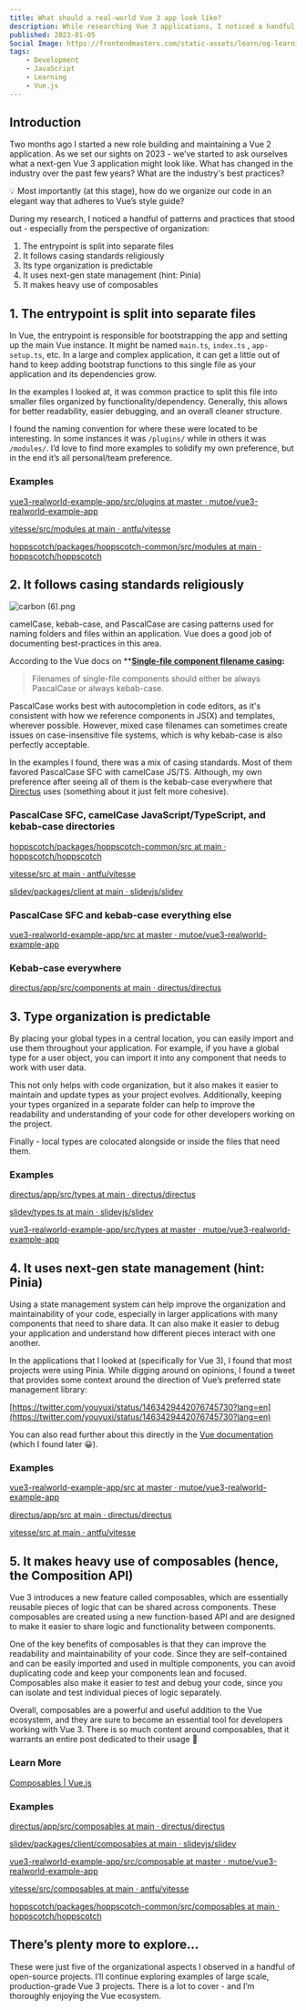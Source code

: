 ```yaml
---
title: What should a real-world Vue 3 app look like?
description: While researching Vue 3 applications, I noticed a handful of interesting patterns.
published: 2023-01-05
Social Image: https://frontendmasters.com/static-assets/learn/og-learning-path-vue.jpg
tags:
    - Development
    - JavaScript
    - Learning
    - Vue.js
---
```


## Introduction

Two months ago I started a new role building and maintaining a Vue 2 application. As we set our sights on 2023 - we’ve started to ask ourselves what a next-gen Vue 3 application might look like. What has changed in the industry over the past few years? What are the industry's best practices?

<aside>
💡 Most importantly (at this stage), how do we organize our code in an elegant way that adheres to Vue’s style guide?

</aside>

During my research, I noticed a handful of patterns and practices that stood out - especially from the perspective of organization:

1. The entrypoint is split into separate files
2. It follows casing standards religiously
3. Its type organization is predictable
4. It uses next-gen state management (hint: Pinia)
5. It makes heavy use of composables

## 1. The entrypoint is split into separate files

In Vue, the entrypoint is responsible for bootstrapping the app and setting up the main Vue instance. It might be named `main.ts`, `index.ts` , `app-setup.ts`, etc. In a large and complex application, it can get a little out of hand to keep adding bootstrap functions to this single file as your application and its dependencies grow.

In the examples I looked at, it was common practice to split this file into smaller files organized by functionality/dependency. Generally, this allows for better readability, easier debugging, and an overall cleaner structure.

I found the naming convention for where these were located to be interesting. In some instances it was `/plugins/` while in others it was `/modules/`. I’d love to find more examples to solidify my own preference, but in the end it’s all personal/team preference.

### **Examples**

[vue3-realworld-example-app/src/plugins at master · mutoe/vue3-realworld-example-app](https://github.com/mutoe/vue3-realworld-example-app/tree/master/src/plugins)

[vitesse/src/modules at main · antfu/vitesse](https://github.com/antfu/vitesse/tree/main/src/modules)

[hoppscotch/packages/hoppscotch-common/src/modules at main · hoppscotch/hoppscotch](https://github.com/hoppscotch/hoppscotch/tree/main/packages/hoppscotch-common/src/modules)

## 2.  It follows casing standards religiously

![carbon (6).png](What%20should%20a%20real-world%20Vue%203%20app%20look%20like%20e573395dd65a4230aa31081f975674c8/carbon_(6).png)

camelCase, kebab-case, and PascalCase are casing patterns used for naming folders and files within an application. Vue does a good job of documenting best-practices in this area.

According to the Vue docs on ****[Single-file component filename casing](https://vuejs.org/style-guide/rules-strongly-recommended.html#single-file-component-filename-casing):**

> Filenames of single-file components should either be always PascalCase or always kebab-case.

PascalCase works best with autocompletion in code editors, as it's consistent with how we reference components in JS(X) and templates, wherever possible. However, mixed case filenames can sometimes create issues on case-insensitive file systems, which is why kebab-case is also perfectly acceptable.
> 

In the examples I found, there was a mix of casing standards. Most of them favored PascalCase SFC with camelCase JS/TS. Although, my own preference after seeing all of them is the kebab-case everywhere that [Directus](https://github.com/directus/directus/tree/main/app/src/components) uses (something about it just felt more cohesive).

### **PascalCase SFC, camelCase JavaScript/TypeScript, and kebab-case directories**

[hoppscotch/packages/hoppscotch-common/src at main · hoppscotch/hoppscotch](https://github.com/hoppscotch/hoppscotch/tree/main/packages/hoppscotch-common/src)

[vitesse/src at main · antfu/vitesse](https://github.com/antfu/vitesse/tree/main/src)

[slidev/packages/client at main · slidevjs/slidev](https://github.com/slidevjs/slidev/tree/main/packages/client)

### **PascalCase SFC and kebab-case everything else**

[vue3-realworld-example-app/src at master · mutoe/vue3-realworld-example-app](https://github.com/mutoe/vue3-realworld-example-app/tree/master/src)

### **Kebab-case everywhere**

[directus/app/src/components at main · directus/directus](https://github.com/directus/directus/tree/main/app/src/components)

## 3. Type organization is predictable

By placing your global types in a central location, you can easily import and use them throughout your application. For example, if you have a global type for a user object, you can import it into any component that needs to work with user data.

This not only helps with code organization, but it also makes it easier to maintain and update types as your project evolves. Additionally, keeping your types organized in a separate folder can help to improve the readability and understanding of your code for other developers working on the project.

Finally - local types are colocated alongside or inside the files that need them.

### Examples

[directus/app/src/types at main · directus/directus](https://github.com/directus/directus/tree/main/app/src/types)

[slidev/types.ts at main · slidevjs/slidev](https://github.com/slidevjs/slidev/blob/main/packages/client/internals/types.ts)

[vue3-realworld-example-app/src/types at master · mutoe/vue3-realworld-example-app](https://github.com/mutoe/vue3-realworld-example-app/tree/master/src/types)

## 4. It uses next-gen state management (hint: Pinia)

Using a state management system can help improve the organization and maintainability of your code, especially in larger applications with many components that need to share data. It can also make it easier to debug your application and understand how different pieces interact with one another.

In the applications that I looked at (specifically for Vue 3), I found that most projects were using Pinia. While digging around on opinions, I found a tweet that provides some context around the direction of Vue’s preferred state management library:

[https://twitter.com/youyuxi/status/1463429442076745730?lang=en](https://twitter.com/youyuxi/status/1463429442076745730?lang=en)

You can also read further about this directly in the [Vue documentation](https://vuejs.org/guide/scaling-up/state-management.html#pinia) (which I found later 😀).

### Examples

[vue3-realworld-example-app/src at master · mutoe/vue3-realworld-example-app](https://github.com/mutoe/vue3-realworld-example-app/tree/master/src)

[directus/app/src at main · directus/directus](https://github.com/directus/directus/tree/main/app/src)

[vitesse/src at main · antfu/vitesse](https://github.com/antfu/vitesse/tree/main/src)

## 5. It makes heavy use of composables (hence, the Composition API)

Vue 3 introduces a new feature called composables, which are essentially reusable pieces of logic that can be shared across components. These composables are created using a new function-based API and are designed to make it easier to share logic and functionality between components.

One of the key benefits of composables is that they can improve the readability and maintainability of your code. Since they are self-contained and can be easily imported and used in multiple components, you can avoid duplicating code and keep your components lean and focused. Composables also make it easier to test and debug your code, since you can isolate and test individual pieces of logic separately.

Overall, composables are a powerful and useful addition to the Vue ecosystem, and they are sure to become an essential tool for developers working with Vue 3. There is so much content around composables, that it warrants an entire post dedicated to their usage 🎉

### Learn More

[Composables | Vue.js](https://vuejs.org/guide/reusability/composables.html#conventions-and-best-practices)

### Examples

[directus/app/src/composables at main · directus/directus](https://github.com/directus/directus/tree/main/app/src/composables)

[slidev/packages/client/composables at main · slidevjs/slidev](https://github.com/slidevjs/slidev/tree/main/packages/client/composables)

[vue3-realworld-example-app/src/composable at master · mutoe/vue3-realworld-example-app](https://github.com/mutoe/vue3-realworld-example-app/tree/master/src/composable)

[vitesse/src/composables at main · antfu/vitesse](https://github.com/antfu/vitesse/tree/main/src/composables)

[hoppscotch/packages/hoppscotch-common/src/composables at main · hoppscotch/hoppscotch](https://github.com/hoppscotch/hoppscotch/tree/main/packages/hoppscotch-common/src/composables)

## There’s plenty more to explore…

These were just five of the organizational aspects I observed in a handful of open-source projects. I’ll continue exploring examples of large scale, production-grade Vue 3 projects. There is a lot to cover - and I’m thoroughly enjoying the Vue ecosystem.